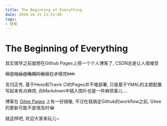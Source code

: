 ```yaml
---
title: The Beginning of Everything
date: 2020-10-15 21:52:08
tags: 
- 随笔
---
```


# The Beginning of Everything

其实很早之前就想在Github Pages上搭一个个人博客了, CSDN总是让人很难受   

 ~~但是拖延症晚期的我现在才搭完hhh~~    

言归正传, 基于Hexo和Travis CI的Pages并不难部署, 只是基于YMAL的主题配置写起来有点麻烦, 向Markdown中插入图片也是一件麻烦事儿....    

博客在 [Gitee Pages](https://horizonchaser.gitee.io/) 上有一份镜像, 不过在我搞定Github的workflow之前, Gitee的更新可能不是很及时😂    

就这样吧, 欢迎大家来玩儿~

